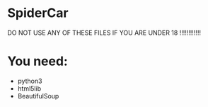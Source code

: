 # SpiderCar
DO NOT USE ANY OF THESE FILES IF YOU ARE UNDER 18  !!!!!!!!!!!!

# You need:
* python3
* html5lib
* BeautifulSoup
